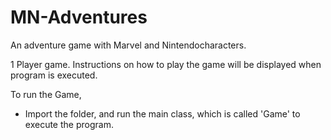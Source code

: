 # MN-Adventures
An adventure game with Marvel and Nintendocharacters.

1 Player game.
Instructions on how to play the game will be displayed when program is executed.

To run the Game,
- Import the folder, and run the main class, which is called 'Game' to execute the program.
